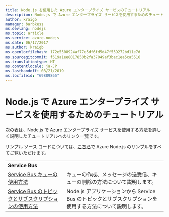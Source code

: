 ```yaml
---
title: Node.js を使用した Azure エンタープライズ サービスのチュートリアル
description: Node.js で Azure エンタープライズ サービスを使用するためのチュートリアル。
author: kraigb
manager: barbkess
ms.devlang: nodejs
ms.topic: article
ms.service: azure-nodejs
ms.date: 06/17/2017
ms.author: kraigb
ms.openlocfilehash: 172e5508924af77e5df6fd5d47f559272bd11e7d
ms.sourcegitcommit: f519a1ee8017850b2fa37049af3bac1ea5ca5516
ms.translationtype: HT
ms.contentlocale: ja-JP
ms.lasthandoff: 08/21/2019
ms.locfileid: "69889865"
---
```

# <a name="tutorials-for-using-azure-enterprise-services-with-nodejs"></a>Node.js で Azure エンタープライズ サービスを使用するためのチュートリアル

次の表は、Node.js で Azure エンタープライズ サービスを使用する方法を詳しく説明したチュートリアルへのリンク一覧です。

サンプル ソース コードについては、[こちら](https://azure.microsoft.com/resources/samples/?term=nodejs)で Azure Node.js のサンプルをすべてご覧いただけます。

| | |
|---|---|
| **Service Bus** ||
| [Service Bus キューの使用方法](/azure/service-bus-messaging/service-bus-nodejs-how-to-use-queues?toc=/azure/javascript/toc.json&bc=/azure/javascript/breadcrumb/toc.json) | キューの作成、メッセージの送受信、キューの削除の方法について説明します。 |
| [Service Bus のトピックとサブスクリプションの使用方法](/azure/service-bus-messaging/service-bus-nodejs-how-to-use-topics-subscriptions?toc=/azure/javascript/toc.json&bc=/azure/javascript/breadcrumb/toc.json) | Node.js アプリケーションから Service Bus のトピックとサブスクリプションを使用する方法について説明します。 |
